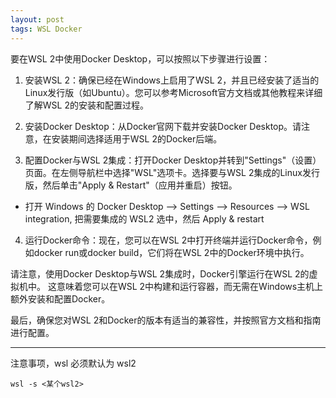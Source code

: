 ```yaml
---
layout: post
tags: WSL Docker
---
```


要在WSL 2中使用Docker Desktop，可以按照以下步骤进行设置：

1. 安装WSL 2：确保已经在Windows上启用了WSL 2，并且已经安装了适当的Linux发行版（如Ubuntu）。您可以参考Microsoft官方文档或其他教程来详细了解WSL 2的安装和配置过程。

2. 安装Docker Desktop：从Docker官网下载并安装Docker Desktop。请注意，在安装期间选择适用于WSL 2的Docker后端。

3. 配置Docker与WSL 2集成：打开Docker Desktop并转到"Settings"（设置）页面。在左侧导航栏中选择"WSL"选项卡。选择要与WSL 2集成的Linux发行版，然后单击"Apply & Restart"（应用并重启）按钮。

  - 打开 Windows 的 Docker Desktop --> Settings --> Resources --> WSL integration, 把需要集成的 WSL2 选中，然后 Apply & restart

4. 运行Docker命令：现在，您可以在WSL 2中打开终端并运行Docker命令，例如docker run或docker build，它们将在WSL 2中的Docker环境中执行。

请注意，使用Docker Desktop与WSL 2集成时，Docker引擎运行在WSL 2的虚拟机中。
这意味着您可以在WSL 2中构建和运行容器，而无需在Windows主机上额外安装和配置Docker。

最后，确保您对WSL 2和Docker的版本有适当的兼容性，并按照官方文档和指南进行配置。

---

注意事项，wsl 必须默认为 wsl2
```
wsl -s <某个wsl2>
```
